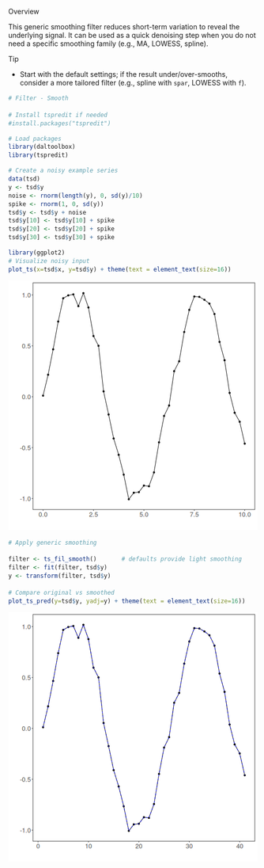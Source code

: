 Overview

This generic smoothing filter reduces short-term variation to reveal the underlying signal. It can be used as a quick denoising step when you do not need a specific smoothing family (e.g., MA, LOWESS, spline).

Tip
- Start with the default settings; if the result under/over-smooths, consider a more tailored filter (e.g., spline with `spar`, LOWESS with `f`).


``` r
# Filter - Smooth

# Install tspredit if needed
#install.packages("tspredit")
```


``` r
# Load packages
library(daltoolbox)
library(tspredit) 
```



``` r
# Create a noisy example series
data(tsd)
y <- tsd$y
noise <- rnorm(length(y), 0, sd(y)/10)
spike <- rnorm(1, 0, sd(y))
tsd$y <- tsd$y + noise
tsd$y[10] <- tsd$y[10] + spike
tsd$y[20] <- tsd$y[20] + spike
tsd$y[30] <- tsd$y[30] + spike
```


``` r
library(ggplot2)
# Visualize noisy input
plot_ts(x=tsd$x, y=tsd$y) + theme(text = element_text(size=16))
```

![plot of chunk unnamed-chunk-4](fig/ts_fil_smooth/unnamed-chunk-4-1.png)


``` r
# Apply generic smoothing

filter <- ts_fil_smooth()       # defaults provide light smoothing
filter <- fit(filter, tsd$y)
y <- transform(filter, tsd$y)

# Compare original vs smoothed
plot_ts_pred(y=tsd$y, yadj=y) + theme(text = element_text(size=16))
```

![plot of chunk unnamed-chunk-5](fig/ts_fil_smooth/unnamed-chunk-5-1.png)

